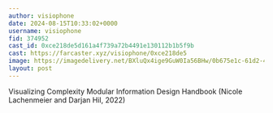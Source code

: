 ```yaml
---
author: visiophone
date: 2024-08-15T10:33:02+0000
username: visiophone
fid: 374952
cast_id: 0xce218de5d161a4f739a72b4491e130112b1b5f9b
cast: https://farcaster.xyz/visiophone/0xce218de5
image: https://imagedelivery.net/BXluQx4ige9GuW0Ia56BHw/0b675e1c-61d2-4ef7-45b9-9776bf669b00/original
layout: post
---
```


Visualizing Complexity
Modular Information Design Handbook
(Nicole Lachenmeier and Darjan Hil, 2022)

<img src='https://imagedelivery.net/BXluQx4ige9GuW0Ia56BHw/0b675e1c-61d2-4ef7-45b9-9776bf669b00/original' alt='' referrerpolicy='no-referrer'/>
<img src='https://imagedelivery.net/BXluQx4ige9GuW0Ia56BHw/2e0e179a-17c1-452e-a83c-432c83c08100/original' alt='' referrerpolicy='no-referrer'/>

